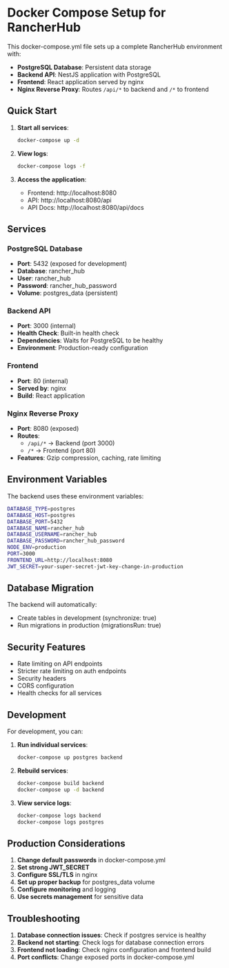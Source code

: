 # Docker Compose Setup for RancherHub

This docker-compose.yml file sets up a complete RancherHub environment with:

- **PostgreSQL Database**: Persistent data storage
- **Backend API**: NestJS application with PostgreSQL
- **Frontend**: React application served by nginx
- **Nginx Reverse Proxy**: Routes `/api/*` to backend and `/*` to frontend

## Quick Start

1. **Start all services**:
   ```bash
   docker-compose up -d
   ```

2. **View logs**:
   ```bash
   docker-compose logs -f
   ```

3. **Access the application**:
   - Frontend: http://localhost:8080
   - API: http://localhost:8080/api
   - API Docs: http://localhost:8080/api/docs

## Services

### PostgreSQL Database
- **Port**: 5432 (exposed for development)
- **Database**: rancher_hub
- **User**: rancher_hub
- **Password**: rancher_hub_password
- **Volume**: postgres_data (persistent)

### Backend API
- **Port**: 3000 (internal)
- **Health Check**: Built-in health check
- **Dependencies**: Waits for PostgreSQL to be healthy
- **Environment**: Production-ready configuration

### Frontend
- **Port**: 80 (internal)
- **Served by**: nginx
- **Build**: React application

### Nginx Reverse Proxy
- **Port**: 8080 (exposed)
- **Routes**:
  - `/api/*` → Backend (port 3000)
  - `/*` → Frontend (port 80)
- **Features**: Gzip compression, caching, rate limiting

## Environment Variables

The backend uses these environment variables:

```bash
DATABASE_TYPE=postgres
DATABASE_HOST=postgres
DATABASE_PORT=5432
DATABASE_NAME=rancher_hub
DATABASE_USERNAME=rancher_hub
DATABASE_PASSWORD=rancher_hub_password
NODE_ENV=production
PORT=3000
FRONTEND_URL=http://localhost:8080
JWT_SECRET=your-super-secret-jwt-key-change-in-production
```

## Database Migration

The backend will automatically:
- Create tables in development (synchronize: true)
- Run migrations in production (migrationsRun: true)

## Security Features

- Rate limiting on API endpoints
- Stricter rate limiting on auth endpoints
- Security headers
- CORS configuration
- Health checks for all services

## Development

For development, you can:

1. **Run individual services**:
   ```bash
   docker-compose up postgres backend
   ```

2. **Rebuild services**:
   ```bash
   docker-compose build backend
   docker-compose up -d backend
   ```

3. **View service logs**:
   ```bash
   docker-compose logs backend
   docker-compose logs postgres
   ```

## Production Considerations

1. **Change default passwords** in docker-compose.yml
2. **Set strong JWT_SECRET**
3. **Configure SSL/TLS** in nginx
4. **Set up proper backup** for postgres_data volume
5. **Configure monitoring** and logging
6. **Use secrets management** for sensitive data

## Troubleshooting

1. **Database connection issues**: Check if postgres service is healthy
2. **Backend not starting**: Check logs for database connection errors
3. **Frontend not loading**: Check nginx configuration and frontend build
4. **Port conflicts**: Change exposed ports in docker-compose.yml
